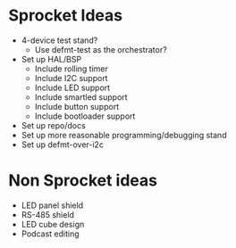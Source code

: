# Sprocket Ideas

* 4-device test stand?
    * Use defmt-test as the orchestrator?
* Set up HAL/BSP
    * Include rolling timer
    * Include I2C support
    * Include LED support
    * Include smartled support
    * Include button support
    * Include bootloader support
* Set up repo/docs
* Set up more reasonable programming/debugging stand
* Set up defmt-over-i2c

# Non Sprocket ideas

* LED panel shield
* RS-485 shield
* LED cube design
* Podcast editing
